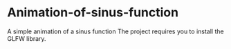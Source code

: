 # Animation-of-sinus-function
A simple animation of a sinus function
The project requires you to install the GLFW library.
